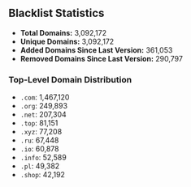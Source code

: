 ## Blacklist Statistics

- **Total Domains:** 3,092,172
- **Unique Domains:** 3,092,172
- **Added Domains Since Last Version:** 361,053
- **Removed Domains Since Last Version:** 290,797

### Top-Level Domain Distribution

-  `.com`: 1,467,120
-  `.org`: 249,893
-  `.net`: 207,304
-  `.top`: 81,151
-  `.xyz`: 77,208
-  `.ru`: 67,448
-  `.io`: 60,878
-  `.info`: 52,589
-  `.pl`: 49,382
-  `.shop`: 42,192
